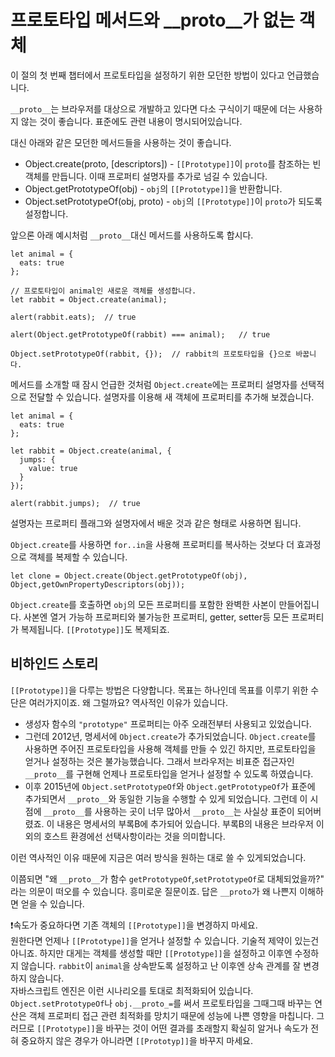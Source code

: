 # 프로토타입 메서드와 __proto__가 없는 객체

이 절의 첫 번째 챕터에서 프로토타입을 설정하기 위한 모던한 방법이 있다고 언급했습니다.   
   
`__proto__`는 브라우저를 대상으로 개발하고 있다면 다소 구식이기 때문에 더는 사용하지 않는 것이 좋습니다. 표준에도 관련 내용이 명시되어있습니다.   
   
대신 아래와 같은 모던한 메서드들을 사용하는 것이 좋습니다.   

- Object.create(proto, [descriptors]) - `[[Prototype]]`이 `proto`를 참조하는 빈 객체를 만듭니다. 이때 프로퍼티 설명자를 추가로 넘길 수 있습니다.
- Object.getPrototypeOf(obj) - `obj`의 `[[Prototype]]`을 반환합니다.
- Object.setPrototypeOf(obj, proto) - `obj`의 `[[Prototype]]`이 `proto`가 되도록 설정합니다.
   
앞으론 아래 예시처럼 `__proto__`대신 메서드를 사용하도록 합시다.
```
let animal = {
  eats: true
};

// 프로토타입이 animal인 새로운 객체를 생성합니다.
let rabbit = Object.create(animal);

alert(rabbit.eats);  // true

alert(Object.getPrototypeOf(rabbit) === animal);   // true

Object.setPrototypeOf(rabbit, {});  // rabbit의 프로토타입을 {}으로 바꿉니다.
```
메서드를 소개할 때 잠시 언급한 것처럼 `Object.create`에는 프로퍼티 설명자를 선택적으로 전달할 수 있습니다. 설명자를 이용해 새 객체에 프로퍼티를 추가해 보겠습니다.
```
let animal = {
  eats: true
};

let rabbit = Object.create(animal, {
  jumps: {
    value: true
  }
});

alert(rabbit.jumps);  // true
```
설명자는 프로퍼티 플래그와 설명자에서 배운 것과 같은 형태로 사용하면 됩니다.   
   
`Object.create`를 사용하면 `for..in`을 사용해 프로퍼티를 복사하는 것보다 더 효과정으로 객체를 복제할 수 있습니다.
```
let clone = Object.create(Object.getPrototypeOf(obj), Object,getOwnPropertyDescriptors(obj));
```
`Object.create`를 호출하면 `obj`의 모든 프로퍼티를 포함한 완벽한 사본이 만들어집니다. 사본엔 열거 가능하 프로퍼티와 불가능한 프로퍼티, getter, setter등 모든 프로퍼티가 복제됩니다. `[[Prototype]]`도 복제되죠.



## 비하인드 스토리

`[[Prototype]]`을 다루는 방법은 다양합니다. 목표는 하나인데 목표를 이루기 위한 수단은 여러가지이죠. 왜 그럴까요? 역사적인 이유가 있습니다.   
   
- 생성자 함수의 `"prototype"` 프로퍼티는 아주 오래전부터 사용되고 있었습니다.
- 그런데 2012년, 명세서에 `Object.create`가 추가되었습니다. `Object.create`를 사용하면 주어진 프로토타입을 사용해 객체를 만들 수 있긴 하지만, 프로토타입을 얻거나 설정하는 것은 불가능했습니다. 그래서 브라우저는 비표준 접근자인 `__proto__`를 구현해 언제나 프로토타입을 얻거나 설정할 수 있도록 하였습니다.
- 이후 2015년에 `Object.setPrototypeOf`와 `Object.getPrototypeOf`가 표준에 추가되면서 `__proto__`와 동일한 기능을 수행할 수 있게 되었습니다. 그런데 이 시점에 `__proto__`를 사용하는 곳이 너무 많아서 `__proto__`는 사실상 표준이 되어버렸죠. 이 내용은 명세서의 부록B에 추가되어 있습니다. 부록B의 내용은 브라우저 이외의 호스트 환경에선 선택사항이라는 것을 의미합니다.
   
이런 역사적인 이유 때문에 지금은 여러 방식을 원하는 대로 쓸 수 있게되었습니다.   
   
이쯤되면 "왜 `__proto__`가 함수 `getPrototypeOf`,`setPrototypeOf`로 대체되었을까?" 라는 의문이 떠오를 수 있습니다. 흥미로운 질문이죠. 답은 `__proto`가 왜 나쁜지 이해하면 얻을 수 있습니다.   
   
❗속도가 중요하다면 기존 객체의 `[[Prototype]]`을 변경하지 마세요.   
원한다면 언제나 `[[Prototype]]`을 얻거나 설정할 수 있습니다. 기술적 제약이 있는건 아니죠. 하지만 대게는 객체를 생성할 때만 `[[Prototype]]`을 설정하고 이후엔 수정하지 않습니다. `rabbit`이 `animal`을 상속받도록 설정하고 난 이후엔 상속 관계를 잘 변경하지 않습니다.   
자바스크립트 엔진은 이런 시나리오를 토대로 최적화되어 있습니다.   
`Object.setPrototypeOf`나 `obj.__proto_=`를 써서 프로토타입을 그때그때 바꾸는 연산은 객체 프로퍼티 접근 관련 최적화를 망치기 때문에 성능에 나쁜 영향을 마칩니다. 그러므로 `[[Prototype]]`을 바꾸는 것이 어떤 결과를 초래할지 확실히 알거나 속도가 전혀 중요하지 않은 경우가 아니라면 `[[Prototyp]]`을 바꾸지 마세요.

